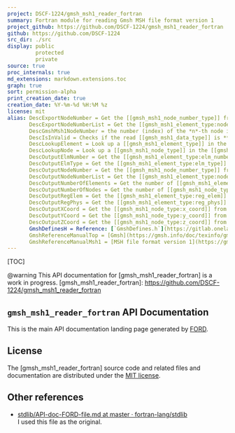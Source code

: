 ```yaml
---
project: DSCF-1224/gmsh_msh1_reader_fortran
summary: Fortran module for reading Gmsh MSH file format version 1
project_github: https://github.com/DSCF-1224/gmsh_msh1_reader_fortran
github: https://github.com/DSCF-1224
src_dir: ./src
display: public
         protected
         private
source: true
proc_internals: true
md_extensions: markdown.extensions.toc
graph: true
sort: permission-alpha
print_creation_date: true
creation_date: %Y-%m-%d %H:%M %z
license: mit
alias: DescExportNodeNumber = Get the [[gmsh_msh1_node_number_type]] from the [[gmsh_msh1_node_type]] (as integer).
       DescExportNodeNumberList = Get the [[gmsh_msh1_element_type:node_number_list]] from the [[gmsh_msh1_element_type]] (as integer).
       DescGmshMsh1NodeNumber = the number (index) of the *n*-th node in the mesh.
       DescIsInValid = Checks if the read [[gmsh_msh1_data_type]] is **invalid**.
       DescLookupElement = Look up a [[gmsh_msh1_element_type]] in the [[gmsh_msh1_data_type]].
       DescLookupNode = Look up a [[gmsh_msh1_node_type]] in the [[gmsh_msh1_data_type]].
       DescOutputElmNumber = Get the [[gmsh_msh1_element_type:elm_number]] from the [[gmsh_msh1_element_type]].
       DescOutputElmType = Get the [[gmsh_msh1_element_type:elm_type]] from the [[gmsh_msh1_element_type]].
       DescOutputNodeNumber = Get the [[gmsh_msh1_node_number_type]] from the [[gmsh_msh1_node_type]] (as derived type).
       DescOutputNodeNumberList = Get the [[gmsh_msh1_element_type:node_number_list]] from the [[gmsh_msh1_element_type]] (as derived type).
       DescOutputNumberOfElements = Get the number of [[gmsh_msh1_element_type]]s in the [[gmsh_msh1_data_type]].
       DescOutputNumberOfNodes = Get the number of [[gmsh_msh1_node_type]]s
       DescOutputRegElem = Get the [[gmsh_msh1_element_type:reg_elem]] from the [[gmsh_msh1_element_type]].
       DescOutputRegPhys = Get the [[gmsh_msh1_element_type:reg_phys]] from the [[gmsh_msh1_element_type]].
       DescOutputXCoord = Get the [[gmsh_msh1_node_type:x_coord]] from the [[gmsh_msh1_node_type]].
       DescOutputYCoord = Get the [[gmsh_msh1_node_type:y_coord]] from the [[gmsh_msh1_node_type]].
       DescOutputZCoord = Get the [[gmsh_msh1_node_type:z_coord]] from the [[gmsh_msh1_node_type]].
       GmshDefinesH = Reference: [`GmshDefines.h`](https://gitlab.onelab.info/gmsh/gmsh/blob/master/src/common/GmshDefines.h)
       GmshReferenceManualTop = [Gmsh](https://gmsh.info/doc/texinfo/gmsh.html)
       GmshReferenceManualMsh1 = [MSH file format version 1](https://gmsh.info/doc/texinfo/gmsh.html#MSH-file-format-version-1-_0028Legacy_0029)
---
```


[TOC]

@warning This API documentation for [gmsh_msh1_reader_fortran] is a work in progress.
[gmsh_msh1_reader_fortran]: https://github.com/DSCF-1224/gmsh_msh1_reader_fortran

`gmsh_msh1_reader_fortran` API Documentation
--------------------------------------------

This is the main API documentation landing page generated by [FORD](https://github.com/Fortran-FOSS-Programmers/ford#readme).

License
-------

The [gmsh_msh1_reader_fortran] source code and related files and documentation are distributed under the [MIT license](page/License.html).

Other references
---------
- [stdlib/API-doc-FORD-file.md at master · fortran-lang/stdlib](https://github.com/fortran-lang/stdlib/blob/master/API-doc-FORD-file.md)<br>
  I used this file as the original.

<!-- EOF -->
